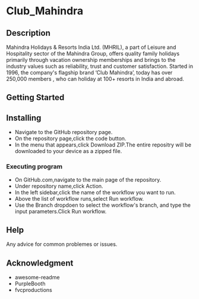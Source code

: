 # Club_Mahindra
## Description
Mahindra Holidays & Resorts India Ltd. (MHRIL), a part of Leisure and Hospitality sector of the Mahindra Group, offers quality family holidays primarily through 
vacation ownership memberships and brings to the industry values such as reliability, trust and customer satisfaction.
Started in 1996, the company's flagship brand ‘Club Mahindra’, today has over 250,000 members , who can holiday at 100+ resorts in India and abroad.
## Getting Started
## Installing
* Navigate to the GitHub repository page.
* On the repository page,click the code button.
* In the menu that appears,click Download ZIP.The entire repositry will be downloaded to your device as a zipped file.
### Executing program
* On GitHub.com,navigate to the main page of the repository.
* Under repository name,click Action.
* In the left sidebar,click the name of the workflow you want to run.
* Above the list of workflow runs,select Run workflow. 
* Use the Branch dropdoen to select the workflow's branch, and type the input parameters.Click Run workflow. 
## Help
Any advice for common problemes or issues.
## Acknowledgment
* awesome-readme
* PurpleBooth
* fvcproductions
